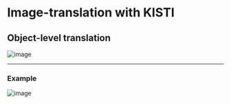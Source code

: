 # Image-translation with KISTI





## Object-level translation
![image](https://github.com/KNU-BrainAI/image-translation/assets/94999030/5c6e2501-9068-4eb5-9fdc-b2b5f0689925)

___
### Example
![image](https://github.com/KNU-BrainAI/image-translation/assets/94999030/0d0fb96b-8d77-4511-b951-8d1eb37b80ef)
